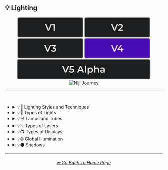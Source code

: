 <h2>💡 Lighting</h2>

<div align="center">

[<img src="/Images/Repo_Parts/Buttons/Version_Buttons/button_version_V1_inactive.webp?raw=true" alt="MidJourney V1" height="64" />](/Pages/MJ_V1/Style_Pages/Sphere/Lighting.md)
[<img src="/Images/Repo_Parts/Buttons/Version_Buttons/button_version_V2_inactive.webp?raw=true" alt="MidJourney V2" height="64" />](/Pages/MJ_V2/Style_Pages/Sphere/Lighting.md)
[<img src="/Images/Repo_Parts/Buttons/Version_Buttons/button_version_V3_inactive.webp?raw=true" alt="MidJourney V3" height="64" />](/Pages/MJ_V3/Style_Pages/Just_The_Style/Lighting.md)
[<img src="/Images/Repo_Parts/Buttons/Version_Buttons/button_version_V4_active.webp?raw=true" alt="MidJourney V4" height="64" />](/Pages/MJ_V4/Style_Pages/Just_The_Style/Lighting.md)
<br>
[<img src="/Images/Repo_Parts/Buttons/Version_Buttons/button_version_V5_Alpha_inactive_half.webp?raw=true" alt="MidJourney V5" height="64" />](/Pages/MJ_V5/Style_Pages/Just_The_Style/Lighting.md)
[<img src="/Images/Repo_Parts/Buttons/Version_Buttons/button_version_niji_inactive_half.webp?raw=true" alt="Niji Journey" height="64" />](/Pages/Niji_Journey/Niji_V4/Style_Pages/Lighting.md)


</div>

<hr>
<br>


- <details><summary>💡🔦 Lighting Styles and Techniques</summary><p><div align="center">

	| Lighting | Illuminated | Illumination |
	| :-: | :-: | :-: |
	| <img src="/Images/MJ_V4/V4_Alpha_3.5/Midjourney_Styles/Lighting.webp?raw=true" width="256" /> | <img src="/Images/MJ_V4/V4_Alpha_3.5/Midjourney_Styles/Illuminated.webp?raw=true" width="256" /> | <img src="/Images/MJ_V4/V4_Alpha_3.5/Midjourney_Styles/Illumination.webp?raw=true" width="256" /> |
		
	<br>
	
	| Frontlight | Halfrear Lighting | Backlight |
	| :-: | :-: | :-: |
	| <img src="/Images/MJ_V4/V4_Alpha_3.5/Midjourney_Styles/Frontlight.webp?raw=true" width="256" /> | <img src="/Images/MJ_V4/V4_Alpha_3.5/Midjourney_Styles/Halfrear_Lighting.webp?raw=true" width="256" /> | <img src="/Images/MJ_V4/V4_Alpha_3.5/Midjourney_Styles/Backlight.webp?raw=true" width="256" /> | 

	<br>

	| Dim | Dim Lighting | Dark Lighting |
	| :-: | :-: | :-: |
	| <img src="/Images/MJ_V4/V4_Alpha_3.5/Midjourney_Styles/Dim.webp?raw=true" width="256" /> | <img src="/Images/MJ_V4/V4_Alpha_3.5/Midjourney_Styles/Dim_Lighting.webp?raw=true" width="256" /> | <img src="/Images/MJ_V4/V4_Alpha_3.5/Midjourney_Styles/Dark_Lighting.webp?raw=true" width="256" /> |

	<br>
	
	| Bright | Ultrabright | Blinding Light |
	| :-: | :-: | :-: |
	| <img src="/Images/MJ_V4/V4_Alpha_3.5/Midjourney_Styles/Bright.webp?raw=true" width="256" /> | <img src="/Images/MJ_V4/V4_Alpha_3.5/Midjourney_Styles/Ultrabright.webp?raw=true" width="256" /> | <img src="/Images/MJ_V4/V4_Alpha_3.5/Midjourney_Styles/Blinding_Light.webp?raw=true" width="256" /> |

	<br>

	| Moody Lighting | Mood Lighting |
	| :-: | :-: |
	| <img src="/Images/MJ_V4/V4_Alpha_3.5/Midjourney_Styles/Moody_Lighting.webp?raw=true" width="256" /> | <img src="/Images/MJ_V4/V4_Alpha_3.5/Midjourney_Styles/Mood_Lighting.webp?raw=true" width="256" /> |

	<br>

	| Cinematic Lighting | Studio Lighting | Cove Lighting |
	| :-: | :-: | :-: |
	| <img src="/Images/MJ_V4/V4_Alpha_3.5/Midjourney_Styles/Cinematic_Lighting.webp?raw=true" width="256" /> | <img src="/Images/MJ_V4/V4_Alpha_3.5/Midjourney_Styles/Studio_Lighting.webp?raw=true" width="256" /> | <img src="/Images/MJ_V4/V4_Alpha_3.5/Midjourney_Styles/Cove_Lighting.webp?raw=true" width="256" /> |
	
	<br>
	
	| Soft Lighting | Hard Lighting | Accent Lighting |
	| :-: | :-: | :-: |
	| <img src="/Images/MJ_V4/V4_Alpha_3.5/Midjourney_Styles/Soft_Lighting.webp?raw=true" width="256" /> | <img src="/Images/MJ_V4/V4_Alpha_3.5/Midjourney_Styles/Hard_Lighting.webp?raw=true" width="256" /> | <img src="/Images/MJ_V4/V4_Alpha_3.5/Midjourney_Styles/Accent_Lighting.webp?raw=true" width="256" /> |
	
	<br>
	
	| Volumetric | Volumetric Lighting | Contre-Jour |
	| :-: | :-: | :-: |
	| <img src="/Images/MJ_V4/V4_Alpha_3.5/Midjourney_Styles/Volumetric.webp?raw=true" width="256" /> | <img src="/Images/MJ_V4/V4_Alpha_3.5/Midjourney_Styles/Volumetric_Lighting.webp?raw=true" width="256" /> | <img src="/Images/MJ_V4/V4_Alpha_3.5/Midjourney_Styles/Contre-Jour.webp?raw=true" width="256" /> |
	
	<br>
	
	| Rembrandt Lighting | Split Lighting | Beautiful Lighting |
	| :-: | :-: | :-: |
	| <img src="/Images/MJ_V4/V4_Alpha_3.5/Midjourney_Styles/Rembrandt_Lighting.webp?raw=true" width="256" /> | <img src="/Images/MJ_V4/V4_Alpha_3.5/Midjourney_Styles/Split_Lighting.webp?raw=true" width="256" /> | <img src="/Images/MJ_V4/V4_Alpha_3.5/Midjourney_Styles/Beautiful_Lighting.webp?raw=true" width="256" /> |
	
	<br>
	
	| Low-Key Lighting | High-Key Lighting |
	| :-: | :-: |
	| <img src="/Images/MJ_V4/V4_Alpha_3.5/Midjourney_Styles/Low-Key_Lighting.webp?raw=true" width="256" /> | <img src="/Images/MJ_V4/V4_Alpha_3.5/Midjourney_Styles/High-Key_Lighting.webp?raw=true" width="256" /> |
	
	<br>
	
	| Downlighting | Uplighting |
	| :-: | :-: |
	| <img src="/Images/MJ_V4/V4_Alpha_3.5/Midjourney_Styles/Downlighting.webp?raw=true" width="256" /> | <img src="/Images/MJ_V4/V4_Alpha_3.5/Midjourney_Styles/Uplighting.webp?raw=true" width="256" /> |
	
	<br>
	
	| Under-Illumination | Over-Illumination |
	| :-: | :-: |
	| <img src="/Images/MJ_V4/V4_Alpha_3.5/Midjourney_Styles/Under-Illumination.webp?raw=true" width="256" /> | <img src="/Images/MJ_V4/V4_Alpha_3.5/Midjourney_Styles/Over-Illumination.webp?raw=true" width="256" /> |

	<br>
	
	| Veiling Flare | Caustic Lighting | Ethereal Lighting |
	| :-: | :-: | :-: |
	| <img src="/Images/MJ_V4/V4_Alpha_3.5/Midjourney_Styles/Veiling_Flare.webp?raw=true" width="256" /> | <img src="/Images/MJ_V4/V4_Alpha_3.5/Midjourney_Styles/Caustic_Lighting.webp?raw=true" width="256" /> | <img src="/Images/MJ_V4/V4_Alpha_3.5/Midjourney_Styles/Ethereal_Lighting.webp?raw=true" width="256" /> |

	<br>

	| Nightclub Lighting | DJ Lighting |
	| :-: | :-: |
	| <img src="/Images/MJ_V4/V4_Alpha_3.5/Midjourney_Styles/Nightclub_Lighting.webp?raw=true" width="256" /> | <img src="/Images/MJ_V4/V4_Alpha_3.5/Midjourney_Styles/DJ_Lighting.webp?raw=true" width="256" /> |

	<br>

	| Concert Lighting | Museum Lighting |
	| :-: | :-: |
	| <img src="/Images/MJ_V4/V4_Alpha_3.5/Midjourney_Styles/Concert_Lighting.webp?raw=true" width="256" /> | <img src="/Images/MJ_V4/V4_Alpha_3.5/Midjourney_Styles/Museum_Lighting.webp?raw=true" width="256" /> |

	<br>

	| Light Pollution |
	| :-: |
	| <img src="/Images/MJ_V4/V4_Alpha_3.5/Midjourney_Styles/Light_Pollution.webp?raw=true" width="256" /> |

	<br>
	
	| Epic Light |
	| :-: |
	| <img src="/Images/MJ_V4/V4_Alpha_3.5/Midjourney_Styles/Epic_Light.webp?raw=true" width="256" /> |

	</div></p></details>


- <details><summary>💡🏮 Types of Lights</summary><p><div align="center">

	| Spotlight | Floodlight |
	| :-: | :-: |
	| <img src="/Images/MJ_V4/V4_Alpha_3.5/Midjourney_Styles/Spotlight.webp?raw=true" width="256" /> | <img src="/Images/MJ_V4/V4_Alpha_3.5/Midjourney_Styles/Floodlight.webp?raw=true" width="256" /> |
	
	<br>
	
	| Rim Lights | Rim Lighting | Marquee |
	| :-: | :-: | :-: |
	| <img src="/Images/MJ_V4/V4_Alpha_3.5/Midjourney_Styles/Rim_Lights.webp?raw=true" width="256" /> | <img src="/Images/MJ_V4/V4_Alpha_3.5/Midjourney_Styles/Rim_Lighting.webp?raw=true" width="256" /> | <img src="/Images/MJ_V4/V4_Alpha_3.5/Midjourney_Styles/Marquee.webp?raw=true" width="256" /> |
	
	<br>
	
	| Strobe | Strobe Light | Stroboscope |
	| :-: | :-: | :-: |
	| <img src="/Images/MJ_V4/V4_Alpha_3.5/Midjourney_Styles/Strobe.webp?raw=true" width="256" /> | <img src="/Images/MJ_V4/V4_Alpha_3.5/Midjourney_Styles/Strobe_Light.webp?raw=true" width="256" /> | <img src="/Images/MJ_V4/V4_Alpha_3.5/Midjourney_Styles/Stroboscope.webp?raw=true" width="256" /> |

	<br>

	| Flickering Light | Bubble Light |
    | :-: | :-: |
    | <img src="/Images/MJ_V4/V4_Alpha_3.5/Midjourney_Styles/Flickering_Light.webp?raw=true" width="256" /> | <img src="/Images/MJ_V4/V4_Alpha_3.5/Midjourney_Styles/Bubble_Light.webp?raw=true" width="256" /> |
	
	<br>
	
	| Crepuscular Rays | Rays of Shimmering Light | Godrays |
	| :-: | :-: | :-: |
	| <img src="/Images/MJ_V4/V4_Alpha_3.5/Midjourney_Styles/Crepuscular_Rays.webp?raw=true" width="256" /> | <img src="/Images/MJ_V4/V4_Alpha_3.5/Midjourney_Styles/Rays_of_Shimmering_Light.webp?raw=true" width="256" /> | <img src="/Images/MJ_V4/V4_Alpha_3.5/Midjourney_Styles/Godrays.webp?raw=true" width="256" /> |
	
	<br>
	
	| Anticrepuscular Rays | Light Pillars | Tyndall Effect |
	| :-: | :-: | :-: |
	| <img src="/Images/MJ_V4/V4_Alpha_3.6/Midjourney_Styles/Anticrepuscular_Rays.webp?raw=true" width="256" /> | <img src="/Images/MJ_V4/V4_Alpha_3.6/Midjourney_Styles/Light_Pillars.webp?raw=true" width="256" /> | <img src="/Images/MJ_V4/V4_Alpha_3.6/Midjourney_Styles/Tyndall_Effect.webp?raw=true" width="256" /> |

	<br>
	
	| Afterglow | Airglow | Alpenglow |
	| :-: | :-: | :-: |
	| <img src="/Images/MJ_V4/V4_Alpha_3.6/Midjourney_Styles/Afterglow.webp?raw=true" width="256" /> | <img src="/Images/MJ_V4/V4_Alpha_3.6/Midjourney_Styles/Airglow.webp?raw=true" width="256" /> | <img src="/Images/MJ_V4/V4_Alpha_3.6/Midjourney_Styles/Alpenglow.webp?raw=true" width="256" /> |

	<br>
	
	| Artificial Lighting | Natural Lighting |
	| :-: | :-: |
	| <img src="/Images/MJ_V4/V4_Alpha_3.5/Midjourney_Styles/Artificial_Lighting.webp?raw=true" width="256" /> | <img src="/Images/MJ_V4/V4_Alpha_3.5/Midjourney_Styles/Natural_Lighting.webp?raw=true" width="256" /> |

	<br>

	| Sunlight | Direct Sunlight | Sunshine Ray |
	| :-: | :-: | :-: |
	| <img src="/Images/MJ_V4/V4_Alpha_3.5/Midjourney_Styles/Sunlight.webp?raw=true" width="256" /> | <img src="/Images/MJ_V4/V4_Alpha_3.5/Midjourney_Styles/Direct_Sunlight.webp?raw=true" width="256" /> | <img src="/Images/MJ_V4/V4_Alpha_3.5/Midjourney_Styles/Sunshine_Ray.webp?raw=true" width="256" /> |
	
	<br>

	| Sunbeams | Sunshaft |
	| :-: | :-: |
	| <img src="/Images/MJ_V4/V4_Alpha_3.5/Midjourney_Styles/Sunbeams.webp?raw=true" width="256" /> | <img src="/Images/MJ_V4/V4_Alpha_3.5/Midjourney_Styles/Sunshaft.webp?raw=true" width="256" /> |

	<br>

	| Moonbeams | Starlight |
	| :-: | :-: |
	| <img src="/Images/MJ_V4/V4_Alpha_3.5/Midjourney_Styles/Moonbeams.webp?raw=true" width="256" /> | <img src="/Images/MJ_V4/V4_Alpha_3.5/Midjourney_Styles/Starlight.webp?raw=true" width="256" /> |

	<br>
	
	| Waning Light | Radiant Light |
	| :-: | :-: |
	| <img src="/Images/MJ_V4/V4_Alpha_3.5/Midjourney_Styles/Waning_Light.webp?raw=true" width="256" /> | <img src="/Images/MJ_V4/V4_Alpha_3.5/Midjourney_Styles/Radiant_Light.webp?raw=true" width="256" /> |

	<br>

	| Incandescent | Fluorescent |
	| :-: | :-: |
	| <img src="/Images/MJ_V4/V4_Alpha_3.5/Midjourney_Styles/Incandescent.webp?raw=true" width="256" /> | <img src="/Images/MJ_V4/V4_Alpha_3.5/Midjourney_Styles/Fluorescent.webp?raw=true" width="256" /> |

	<br>

	| CFL | CFL Light |
	| :-: | :-: |
	| <img src="/Images/MJ_V4/V4_Alpha_3.5/Midjourney_Styles/CFL.webp?raw=true" width="256" /> | <img src="/Images/MJ_V4/V4_Alpha_3.5/Midjourney_Styles/CFL_Light.webp?raw=true" width="256" /> |
	
	<br>

	| Candlelight | Torch | Torch Light |
	| :-: | :-: | :-: |
	| <img src="/Images/MJ_V4/V4_Alpha_3.5/Midjourney_Styles/Candlelight.webp?raw=true" width="256" /> | <img src="/Images/MJ_V4/V4_Alpha_3.5/Midjourney_Styles/Torch.webp?raw=true" width="256" /> | <img src="/Images/MJ_V4/V4_Alpha_3.5/Midjourney_Styles/Torch_Light.webp?raw=true" width="256" /> |
	
	<br>
	
	| Tesla Coil | Electric Arc |
	| :-: | :-: |
	| <img src="/Images/MJ_V4/V4_Alpha_3.5/Midjourney_Styles/Tesla_Coil.webp?raw=true" width="256" /> | <img src="/Images/MJ_V4/V4_Alpha_3.5/Midjourney_Styles/Electric_Arc.webp?raw=true" width="256" /> |

	<br>

	| Glow Stick | Blacklight |
	| :-: | :-: |
	| <img src="/Images/MJ_V4/V4_Alpha_3.5/Midjourney_Styles/Glow_Stick.webp?raw=true" width="256" /> | <img src="/Images/MJ_V4/V4_Alpha_3.5/Midjourney_Styles/Blacklight.webp?raw=true" width="256" /> |

	<br>

	| Gobo | Gobo Light |
    | :-: | :-: |
    | <img src="/Images/MJ_V4/V4_Alpha_3.5/Midjourney_Styles/Gobo.webp?raw=true" width="256" /> | <img src="/Images/MJ_V4/V4_Alpha_3.5/Midjourney_Styles/Gobo_Light.webp?raw=true" width="256" /> |

    <br>
	
	| Halogen | Argon Flash |
	| :-: | :-: |
	| <img src="/Images/MJ_V4/V4_Alpha_3.5/Midjourney_Styles/Halogen.webp?raw=true" width="256" /> | <img src="/Images/MJ_V4/V4_Alpha_3.5/Midjourney_Styles/Argon_Flash.webp?raw=true" width="256" /> |

	<br>
	
	| Lantern | Schwarz Lantern | Coleman Lantern |
	| :-: | :-: | :-: |
	| <img src="/Images/MJ_V4/V4_Alpha_3.5/Midjourney_Styles/Lantern.webp?raw=true" width="256" /> | <img src="/Images/MJ_V4/V4_Alpha_3.5/Midjourney_Styles/Schwarz_Lantern.webp?raw=true" width="256" /> | <img src="/Images/MJ_V4/V4_Alpha_3.5/Midjourney_Styles/Coleman_Lantern.webp?raw=true" width="256" /> |

	<br>

	| Flare | Ember Light |
	| :-: | :-: |
	| <img src="/Images/MJ_V4/V4_Alpha_3.5/Midjourney_Styles/Flare.webp?raw=true" width="256" /> | <img src="/Images/MJ_V4/V4_Alpha_3.5/Midjourney_Styles/Ember_Light.webp?raw=true" width="256" /> |

	<br>
	
	| Edison Bulb |
	| :-: |
	| <img src="/Images/MJ_V4/V4_Alpha_3.5/Midjourney_Styles/Edison_Bulb.webp?raw=true" width="256" /> |

	<br>
	
	| Nightlight | Christmas Lights |
	| :-: | :-: |
	| <img src="/Images/MJ_V4/V4_Alpha_3.5/Midjourney_Styles/Nightlight.webp?raw=true" width="256" /> | <img src="/Images/MJ_V4/V4_Alpha_3.5/Midjourney_Styles/Christmas_Lights.webp?raw=true" width="256" /> |

	<br>

	| Optical Fiber | Electroluminescent Wire | Electromagnetic Spectrum |
	| :-: | :-: | :-: |
	| <img src="/Images/MJ_V4/V4_Alpha_3.5/Midjourney_Styles/Optical_Fiber.webp?raw=true" width="256" /> | <img src="/Images/MJ_V4/V4_Alpha_3.5/Midjourney_Styles/Electroluminescent_Wire.webp?raw=true" width="256" /> | <img src="/Images/MJ_V4/V4_Alpha_3.5/Midjourney_Styles/Electromagnetic_Spectrum.webp?raw=true" width="256" /> |

	<br>
	
	| Infrared | Ultraviolet | UV |
	| :-: | :-: | :-: |
	| <img src="/Images/MJ_V4/V4_Alpha_3.5/Midjourney_Styles/Infrared.webp?raw=true" width="256" /> | <img src="/Images/MJ_V4/V4_Alpha_3.5/Midjourney_Styles/Ultraviolet.webp?raw=true" width="256" /> | <img src="/Images/MJ_V4/V4_Alpha_3.5/Midjourney_Styles/UV.webp?raw=true" width="256" /> | 

	<br>
	
	| X-Ray | Orbital X-Ray |
	| :-: | :-: |
	| <img src="/Images/MJ_V4/V4_Alpha_3.5/Midjourney_Styles/X-Ray.webp?raw=true" width="256" /> | <img src="/Images/MJ_V4/V4_Alpha_3/Midjourney_Styles/Orbital_X-Ray.webp?raw=true" width="256" /> |

	<br>

	| Lightspeed |
	| :-: |
	| <img src="/Images/MJ_V4/V4_Alpha_3.5/Midjourney_Styles/Lightspeed.webp?raw=true" width="256" /> |

	<br>

	| Nightclub |
	| :-: |
	| <img src="/Images/MJ_V4/V4_Alpha_3.5/Midjourney_Styles/Nightclub.webp?raw=true" width="256" /> |
	
	<br>
	
	| Glowing Radioactivity | Nuclear Waste | Glowing Nuclear Waste |
	| :-: | :-: | :-: |
	| <img src="/Images/MJ_V4/V4_Alpha_3.5/Midjourney_Styles/Glowing_Radioactivity.webp?raw=true" width="256" /> | <img src="/Images/MJ_V4/V4_Alpha_3.5/Midjourney_Styles/Nuclear_Waste.webp?raw=true" width="256" /> | <img src="/Images/MJ_V4/V4_Alpha_3.5/Midjourney_Styles/Glowing_Nuclear_Waste.webp?raw=true" width="256" /> |

  </div></p></details>


- <details><summary>💡🪔 Lamps and Tubes</summary><p><div align="center">

	| Flash-Lamp | Flashtube |
	| :-: | :-: |
	| <img src="/Images/MJ_V4/V4_Alpha_3.5/Midjourney_Styles/Flash-Lamp.webp?raw=true" width="256" /> | <img src="/Images/MJ_V4/V4_Alpha_3.5/Midjourney_Styles/Flashtube.webp?raw=true" width="256" /> |

	<br>

	| Incandescent Lamp | Fluorescent Lamp |
	| :-: | :-: |
	| <img src="/Images/MJ_V4/V4_Alpha_3.5/Midjourney_Styles/Incandescent_Lamp.webp?raw=true" width="256" /> | <img src="/Images/MJ_V4/V4_Alpha_3.5/Midjourney_Styles/Fluorescent_Lamp.webp?raw=true" width="256" /> |

	<br>

	| Plasma Globe | Plasma Lamp | Lava Lamp |
	| :-: | :-: | :-: |
	| <img src="/Images/MJ_V4/V4_Alpha_3.5/Midjourney_Styles/Plasma_Globe.webp?raw=true" width="256" /> | <img src="/Images/MJ_V4/V4_Alpha_3.5/Midjourney_Styles/Plasma_Lamp.webp?raw=true" width="256" /> | <img src="/Images/MJ_V4/V4_Alpha_3.5/Midjourney_Styles/Lava_Lamp.webp?raw=true" width="256" /> |

	<br>

	| Crackle Tube |
	| :-: |
	| <img src="/Images/MJ_V4/V4_Alpha_3.5/Midjourney_Styles/Crackle_Tube.webp?raw=true" width="256" /> |

	<br>

	| Halogen Lamp |
	| :-: |
	| <img src="/Images/MJ_V4/V4_Alpha_3.5/Midjourney_Styles/Halogen_Lamp.webp?raw=true" width="256" /> |

	<br>

	| Neon Lamp | Xenon Lamp | Krypton Lamp |
	| :-: | :-: | :-: |
	| <img src="/Images/MJ_V4/V4_Alpha_3.5/Midjourney_Styles/Neon_Lamp.webp?raw=true" width="256" /> | <img src="/Images/MJ_V4/V4_Alpha_3.5/Midjourney_Styles/Xenon_Lamp.webp?raw=true" width="256" /> | <img src="/Images/MJ_V4/V4_Alpha_3.5/Midjourney_Styles/Krypton_Lamp.webp?raw=true" width="256" /> |

	<br>

	| Argon Lamp |
	| :-: |
	| <img src="/Images/MJ_V4/V4_Alpha_3.5/Midjourney_Styles/Argon_Lamp.webp?raw=true" width="256" /> |

	<br>

	| Helium Lamp | Carbide Lamp |
	| :-: | :-: |
	| <img src="/Images/MJ_V4/V4_Alpha_3.5/Midjourney_Styles/Helium_Lamp.webp?raw=true" width="256" /> | <img src="/Images/MJ_V4/V4_Alpha_3.5/Midjourney_Styles/Carbide_Lamp.webp?raw=true" width="256" /> |

	<br>

	| Argand Lamp | Diya Lamp | Arc Lamp |
	| :-: | :-: | :-: |
	| <img src="/Images/MJ_V4/V4_Alpha_3.5/Midjourney_Styles/Argand_Lamp.webp?raw=true" width="256" /> | <img src="/Images/MJ_V4/V4_Alpha_3.5/Midjourney_Styles/Diya_Lamp.webp?raw=true" width="256" /> | <img src="/Images/MJ_V4/V4_Alpha_3.5/Midjourney_Styles/Arc_Lamp.webp?raw=true" width="256" /> |

	<br>

	| Gas Lamp | Gas Mantle | Kerosene Lamp |
	| :-: | :-: | :-: |
	| <img src="/Images/MJ_V4/V4_Alpha_3.5/Midjourney_Styles/Gas_Lamp.webp?raw=true" width="256" /> | <img src="/Images/MJ_V4/V4_Alpha_3.5/Midjourney_Styles/Gas_Mantle.webp?raw=true" width="256" /> | <img src="/Images/MJ_V4/V4_Alpha_3.5/Midjourney_Styles/Kerosene_Lamp.webp?raw=true" width="256" /> |

	<br>

	| Tilley Lamp | Oil Lamp |
	| :-: | :-: |
	| <img src="/Images/MJ_V4/V4_Alpha_3.5/Midjourney_Styles/Tilley_Lamp.webp?raw=true" width="256" /> | <img src="/Images/MJ_V4/V4_Alpha_3.5/Midjourney_Styles/Oil_Lamp.webp?raw=true" width="256" /> |

	<br>

	| Mercury-Vapor Lamp | Metal-Halide Lamp | Sodium-Vapor Lamp |
	| :-: | :-: | :-: |
	| <img src="/Images/MJ_V4/V4_Alpha_3.5/Midjourney_Styles/Mercury-Vapor_Lamp.webp?raw=true" width="256" /> | <img src="/Images/MJ_V4/V4_Alpha_3.5/Midjourney_Styles/Metal-Halide_Lamp.webp?raw=true" width="256" /> | <img src="/Images/MJ_V4/V4_Alpha_3.5/Midjourney_Styles/Sodium-Vapor_Lamp.webp?raw=true" width="256" /> |

	<br>

	| Sulfur Lamp | Hollow-Cathode Lamp | Electrodeless Lamp |
	| :-: | :-: | :-: |
	| <img src="/Images/MJ_V4/V4_Alpha_3.5/Midjourney_Styles/Sulfur_Lamp.webp?raw=true" width="256" /> | <img src="/Images/MJ_V4/V4_Alpha_3.5/Midjourney_Styles/Hollow-Cathode_Lamp.webp?raw=true" width="256" /> | <img src="/Images/MJ_V4/V4_Alpha_3.5/Midjourney_Styles/Electrodeless_Lamp.webp?raw=true" width="256" /> |

	<br>

	| Nixie Tube | Rubens-Tube |
	| :-: | :-: |
	| <img src="/Images/MJ_V4/V4_Alpha_3.5/Midjourney_Styles/Nixie_Tube.webp?raw=true" width="256" /> | <img src="/Images/MJ_V4/V4_Alpha_3.5/Midjourney_Styles/Rubens-Tube.webp?raw=true" width="256" /> |

	<br>

	| Vacuum Tube Lamp | Geissler Tube | Dekatron |
	| :-: | :-: | :-: |
	| <img src="/Images/MJ_V4/V4_Alpha_3.5/Midjourney_Styles/Vacuum_Tube_Lamp.webp?raw=true" width="256" /> | <img src="/Images/MJ_V4/V4_Alpha_3.5/Midjourney_Styles/Geissler_Tube.webp?raw=true" width="256" /> | <img src="/Images/MJ_V4/V4_Alpha_3.5/Midjourney_Styles/Dekatron.webp?raw=true" width="256" /> |

  </div></p></details>


- <details><summary>💡💥 Types of Lasers</summary><p><div align="center">

	| Laser | Laser Light Show |
	| :-: | :-: |
	| <img src="/Images/MJ_V4/V4_Alpha_3.5/Midjourney_Styles/Laser.webp?raw=true" width="256" /> | <img src="/Images/MJ_V4/V4_Alpha_3.5/Midjourney_Styles/Laser_Light_Show.webp?raw=true" width="256" /> |

	<br>
	
	| Dye-Laser | Ion-Laser | Gas-Laser |
	| :-: | :-: | :-: |
	| <img src="/Images/MJ_V4/V4_Alpha_3.5/Midjourney_Styles/Dye-Laser.webp?raw=true" width="256" /> | <img src="/Images/MJ_V4/V4_Alpha_3.5/Midjourney_Styles/Ion-Laser.webp?raw=true" width="256" /> | <img src="/Images/MJ_V4/V4_Alpha_3.5/Midjourney_Styles/Gas-Laser.webp?raw=true" width="256" /> |

	</div></p></details>


- <details><summary>💡📺 Types of Displays</summary><p><div align="center">
	
	| 7 Segment Display | Dot Matrix Display | Electroluminescent Display |
	| :-: | :-: | :-: |
	| <img src="/Images/MJ_V4/V4_Alpha_3.5/Midjourney_Styles/7_Segment_Display.webp?raw=true" width="256" /> | <img src="/Images/MJ_V4/V4_Alpha_3.5/Midjourney_Styles/Dot_Matrix_Display.webp?raw=true" width="256" /> | <img src="/Images/MJ_V4/V4_Alpha_3.5/Midjourney_Styles/Electroluminescent_Display.webp?raw=true" width="256" /> |
	
	<br>

	| CRT | Vacuum Fluorescent Display | Phosphor Display |
	| :-: | :-: | :-: |
	| <img src="/Images/MJ_V4/V4_Alpha_3.5/Midjourney_Styles/CRT.webp?raw=true" width="256" /> | <img src="/Images/MJ_V4/V4_Alpha_3.5/Midjourney_Styles/Vacuum_Fluorescent_Display.webp?raw=true" width="256" /> | <img src="/Images/MJ_V4/V4_Alpha_3.5/Midjourney_Styles/Phosphor_Display.webp?raw=true" width="256" /> |
	
	<br>
	
	| LCD | LED |
	| :-: | :-: |
	| <img src="/Images/MJ_V4/V4_Alpha_3.5/Midjourney_Styles/LCD.webp?raw=true" width="256" /> | <img src="/Images/MJ_V4/V4_Alpha_3.5/Midjourney_Styles/LED.webp?raw=true" width="256" /> |
	
	<br>
	
	| OLED | AMOLED |
	| :-: | :-: |
	| <img src="/Images/MJ_V4/V4_Alpha_3.5/Midjourney_Styles/OLED.webp?raw=true" width="256" /> | <img src="/Images/MJ_V4/V4_Alpha_3.5/Midjourney_Styles/AMOLED.webp?raw=true" width="256" /> |
	
	<br>
	
	| Plasma Display | Quantum Dot | Quantum Dot Display |
	| :-: | :-: | :-: |
	| <img src="/Images/MJ_V4/V4_Alpha_3.5/Midjourney_Styles/Plasma_Display.webp?raw=true" width="256" /> | <img src="/Images/MJ_V4/V4_Alpha_3.5/Midjourney_Styles/Quantum_Dot.webp?raw=true" width="256" /> | <img src="/Images/MJ_V4/V4_Alpha_3.5/Midjourney_Styles/Quantum_Dot_Display.webp?raw=true" width="256" /> |

	<br>

	| Jumbotron |
	| :-: |
	| <img src="/Images/MJ_V4/V4_Alpha_3.5/Midjourney_Styles/Jumbotron.webp?raw=true" width="256" /> |

	</div></p></details>


- <details><summary>💡🌐 Global Illumination</summary><p><div align="center">

	| Global Illumination | Lumen Global Illumination | Screen Space Global Illumination |
	| :-: | :-: | :-: |
	| <img src="/Images/MJ_V4/V4_Alpha_3.5/Midjourney_Styles/Global_Illumination.webp?raw=true" width="256" /> | <img src="/Images/MJ_V4/V4_Alpha_3.5/Midjourney_Styles/Lumen_Global_Illumination.webp?raw=true" width="256" /> | <img src="/Images/MJ_V4/V4_Alpha_3.5/Midjourney_Styles/Screen_Space_Global_Illumination.webp?raw=true" width="256" /> | 
	
	<br>
	
	| Ray Tracing Global Illumination |
	| :-: |
	| <img src="/Images/MJ_V4/V4_Alpha_3.5/Midjourney_Styles/Ray_Tracing_Global_Illumination.webp?raw=true" width="256" /> |

	<br>

	| Photon-Mapping |
	| :-: |
	| <img src="/Images/MJ_V4/V4_Alpha_3.5/Midjourney_Styles/Photon-Mapping.webp?raw=true" width="256" /> |

	</div></p></details>


- <details><summary>💡⚫ Shadows</summary><p><div align="center">
	
	| Shadow | Shadows | Ray Traced Shadows |
	| :-: | :-: | :-: |
	| <img src="/Images/MJ_V4/V4_Alpha_3.5/Midjourney_Styles/Shadow.webp?raw=true" width="256" /> | <img src="/Images/MJ_V4/V4_Alpha_3.5/Midjourney_Styles/Shadows.webp?raw=true" width="256" /> | <img src="/Images/MJ_V4/V4_Alpha_3.5/Midjourney_Styles/Ray_Traced_Shadows.webp?raw=true" width="256" /> |

	<br>
	
	| Drop-Shadow | Shade |
	| :-: | :-: |
	| <img src="/Images/MJ_V4/V4_Alpha_3.6/Midjourney_Styles/Drop-Shadow.webp?raw=true" width="256" /> | <img src="/Images/MJ_V4/V4_Alpha_3.6/Midjourney_Styles/Shade.webp?raw=true" width="256" /> |

	</div></p></details>


<hr><!--------------->
<div align="center">
<h6><a href="/README.md">⬅ Go Back To Home Page</a></h6>
</div>